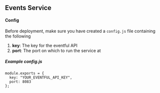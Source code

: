 ## Events Service

#### Config
Before deployment, make sure you have created a `config.js` file containing the following

1. __key__: The key for the eventful API
2. __port__: The port on which to run the service at

##### Example config.js
```
module.exports = {
  key: "YOUR_EVENTFUL_API_KEY",
  port: 8083
};
```